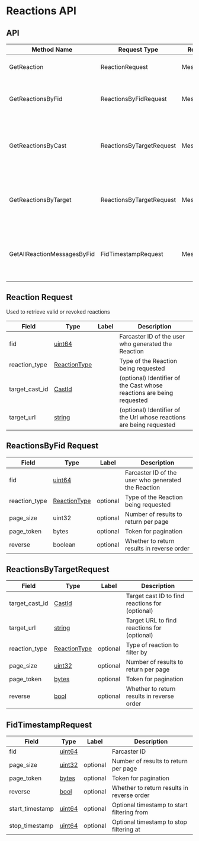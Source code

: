 # Reactions API

## API

| Method Name                 | Request Type             | Response Type    | Description                                                                  |
| --------------------------- | ------------------------ | ---------------- | ---------------------------------------------------------------------------- |
| GetReaction                 | ReactionRequest          | Message          | Returns a specific Reaction                                                  |
| GetReactionsByFid           | ReactionsByFidRequest    | MessagesResponse | Returns Reactions made by an Fid in reverse chron order                      |
| GetReactionsByCast          | ReactionsByTargetRequest | MessagesResponse | Returns ReactionAdds for a given Cast in reverse chron order (To be deprecated) |
| GetReactionsByTarget        | ReactionsByTargetRequest | MessagesResponse | Returns ReactionAdds for a given target (cast or URL) in reverse chron order |
| GetAllReactionMessagesByFid | FidTimestampRequest      | MessagesResponse | Returns Reactions made by an Fid with optional timestamp filtering           |

## Reaction Request

Used to retrieve valid or revoked reactions

| Field          | Type              | Label | Description                                                           |
| -------------- | ----------------- | ----- | --------------------------------------------------------------------- |
| fid            | [uint64](#)       |       | Farcaster ID of the user who generated the Reaction                   |
| reaction_type  | [ReactionType](#) |       | Type of the Reaction being requested                                  |
| target_cast_id | [CastId](#)       |       | (optional) Identifier of the Cast whose reactions are being requested |
| target_url     | [string](#)       |       | (optional) Identifier of the Url whose reactions are being requested  |

## ReactionsByFid Request

| Field         | Type              | Label    | Description                                         |
| ------------- | ----------------- | -------- | --------------------------------------------------- |
| fid           | [uint64](#)       |          | Farcaster ID of the user who generated the Reaction |
| reaction_type | [ReactionType](#) | optional | Type of the Reaction being requested                |
| page_size     | uint32            | optional | Number of results to return per page                |
| page_token    | bytes             | optional | Token for pagination                                |
| reverse       | boolean           | optional | Whether to return results in reverse order          |

## ReactionsByTargetRequest

| Field          | Type                          | Label    | Description                                            |
| -------------- | ----------------------------- | -------- | ------------------------------------------------------ |
| target_cast_id | [CastId](#CastId)             |          | Target cast ID to find reactions for (optional)        |
| target_url     | [string](#string)             |          | Target URL to find reactions for (optional)            |
| reaction_type  | [ReactionType](#ReactionType) | optional | Type of reaction to filter by                          |
| page_size      | [uint32](#uint32)             | optional | Number of results to return per page                   |
| page_token     | [bytes](#bytes)               | optional | Token for pagination                                   |
| reverse        | [bool](#bool)                 | optional | Whether to return results in reverse order             |

## FidTimestampRequest

| Field            | Type              | Label    | Description                                    |
| ---------------- | ----------------- | -------- | ---------------------------------------------- |
| fid              | [uint64](#uint64) |          | Farcaster ID                                   |
| page_size        | [uint32](#uint32) | optional | Number of results to return per page           |
| page_token       | [bytes](#bytes)   | optional | Token for pagination                           |
| reverse          | [bool](#bool)     | optional | Whether to return results in reverse order     |
| start_timestamp  | [uint64](#uint64) | optional | Optional timestamp to start filtering from     |
| stop_timestamp   | [uint64](#uint64) | optional | Optional timestamp to stop filtering at        |

